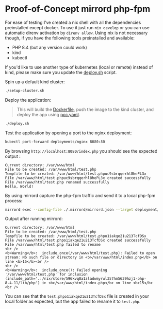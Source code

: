 # Proof-of-Concept mirrord php-fpm

For ease of testing I've created a nix shell with all the dependencies preinstalled except docker. To use it just run `nix develop` or you can use automatic direnv activation by `direnv allow`.
Using nix is not necessary though, if you have the following tools preinstalled and available:

- PHP 8.4 (but any version could work)
- kind
- kubectl

If you'd like to use another type of kubernetes (local or remote) instead of kind, please make sure you update the [deploy.sh](./deploy.sh) script.

Spin up a default kind cluster:

```sh
./setup-cluster.sh
```

Deploy the application:

> This will build the [Dockerfile](./Dockerfile), push the image to the kind cluster, and deploy the app using [poc.yaml](./manifests/poc.yaml).

```sh
./deploy.sh
```

Test the application by opening a port to the nginx deployment:

```sh
kubectl port-forward deployments/nginx 8080:80
```

By browsing `http://localhost:8080/index.php` you should see the expected output :

```text
Current directory: /var/www/html
File to be created: /var/www/html/test.php
Tempfile to be created: /var/www/html/test.phpuc9sbrqqerhl8hePL3x
File /var/www/html/test.phpuc9sbrqqerhl8hePL3x created successfully
File /var/www/html/test.php renamed successfully
Hello, World!
```

By using mirrord capture the php-fpm traffic and send it to a local php-fpm process:

```sh
mirrord exec --config-file ./.mirrord/mirrord.json --target deployment/php-fpm php-fpm -- -y ./php-fpm.conf -F
```

Output after running mirrord:

```text
Current directory: /var/www/html
File to be created: /var/www/html/test.php
Tempfile to be created: /var/www/html/test.phpo1iakqe21u213TcfDSx
File /var/www/html/test.phpo1iakqe21u213TcfDSx created successfully
File /var/www/html/test.php failed to rename
<br />
<b>Warning</b>:  include_once(/var/www/html/test.php): Failed to open stream: No such file or directory in <b>/var/www/html/index.php</b> on line <b>15</b><br />
<br />
<b>Warning</b>:  include_once(): Failed opening '/var/www/html/test.php' for inclusion (include_path='.:/nix/store/596kvq8a1zladwmyrwl357hm5639hzj1-php-8.4.11/lib/php') in <b>/var/www/html/index.php</b> on line <b>15</b><br />
```

You can see that the `test.phpo1iakqe21u213TcfDSx` file is created in your local folder as expected, but the app failed to rename it to `test.php`.
